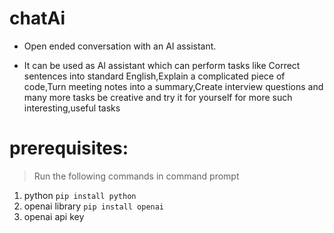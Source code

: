 # chatAi
+ Open ended conversation with an AI assistant.




+ It can be used as AI assistant which can perform tasks like Correct sentences into standard English,Explain a complicated piece of code,Turn meeting notes into a summary,Create interview questions and many more tasks be creative and try it for yourself for more such interesting,useful tasks


# prerequisites:
> Run the following commands in command prompt
1. python
`pip install python`
2. openai library
`pip install openai`
3. openai api key
